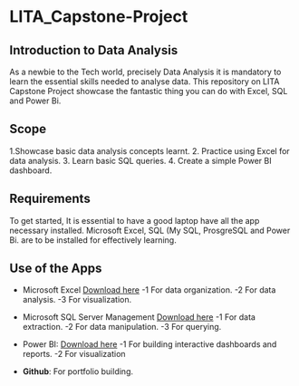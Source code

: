 # LITA_Capstone-Project
## Introduction to Data Analysis 
As a newbie to the Tech world, precisely Data Analysis it is mandatory to learn the essential skills needed to analyse data. This repository on LITA Capstone Project showcase the fantastic thing you can do with Excel, SQL and Power Bi.

## Scope
1.Showcase basic data analysis concepts learnt.
2. Practice using Excel for data analysis.
3. Learn basic SQL queries.
4. Create a simple Power BI dashboard.

## Requirements 
To get started, It is essential to have a good laptop have all the app necessary installed. Microsoft Excel, SQL (My SQL, ProsgreSQL and Power Bi. are to be installed for effectively learning.

## Use of the Apps
- Microsoft Excel [Download here](https://www.microsoft.com)
-1 For data organization.
-2 For data analysis.
-3 For visualization.
  
- Microsoft SQL Server Management [Download here](https://www.microsoft.com)
-1 For data extraction.
-2 For data manipulation.
-3 For querying.
  
- Power BI: [Download here](https://www.microsoft.com)
-1 For building interactive dashboards and reports.
-2 For visualization
- **Github**: For portfolio building.
